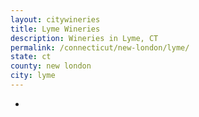 ```yaml
---
layout: citywineries
title: Lyme Wineries
description: Wineries in Lyme, CT
permalink: /connecticut/new-london/lyme/
state: ct
county: new london
city: lyme
---
```

-
